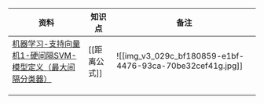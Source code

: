 

| 资料                                                         | 知识点      | 备注                                                        |
| ---------------------------------------------------------- | -------- | --------------------------------------------------------- |
| [机器学习-支持向量机1-硬间隔SVM-模型定义（最大间隔分类器）](https://b23.tv/002HVvS) | [[距离公式]] | ![[img_v3_029c_bf180859-e1bf-4476-93ca-70be32cef41g.jpg]] |
|                                                            |          |                                                           |
|                                                            |          |                                                           |
|                                                            |          |                                                           |

